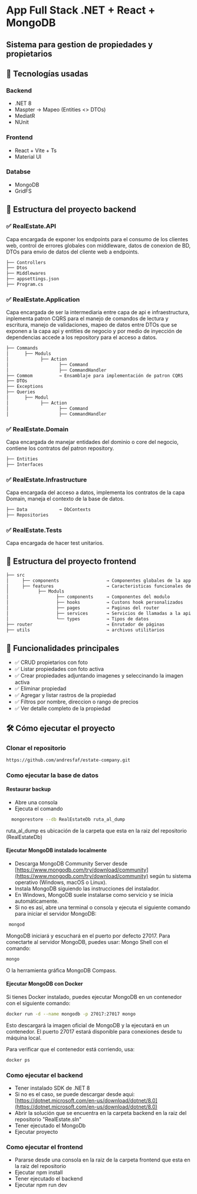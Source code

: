 # App Full Stack .NET + React + MongoDB
## Sistema para gestion de propiedades y propietarios

## 🚀 Tecnologías usadas
### Backend
- .NET 8
- Maspter -> Mapeo (Entities <> DTOs)
- MediatR
- NUnit
### Frontend
- React + Vite + Ts
- Material UI

### Databse
- MongoDB
- GridFS

## 📁 Estructura del proyecto backend
### ✅ RealEstate.API
Capa encargada de exponer los endpoints para el consumo de los clientes web, control de errores globales con middleware, datos de conexion de BD, DTOs para 
envio de datos del cliente web a endpoints.
````markdown
├── Controllers                     
├── Dtos                           
├── Middlewares
├── appsettings.json
├── Program.cs
````
### ✅ RealEstate.Application 
Capa encargada de ser la intermediaria entre capa de api e infraestructura, inplementa patron CQRS para el manejo de comandos de lectura y escritura, 
manejo de validaciones, mapeo de datos entre DTOs que se exponen a la capa api y entities de negocio y por medio de inyección de dependencias accede a los
repository para el acceso a datos.
````markdown
├── Commands    
│      ├── Moduls
│            ├── Action
│                   ├── Command
│                   ├── CommandHandler
├── Commom          → Ensamblaje para implementación de patron CQRS                  
├── DTOs
├── Exceptions
├── Queries
│      ├── Modul
│            ├── Action
│                   ├── Command
│                   ├── CommandHandler  
`````
### ✅ RealEstate.Domain
Capa encargada de manejar entidades del dominio o core del negocio, contiene los contratos del patron repository.
````markdown
├── Entities
├── Interfaces 
`````
### ✅ RealEstate.Infrastructure
Capa encargada del acceso a datos, implementa los contratos de la capa Domain, maneja el contexto de la base de datos.
````markdown
├── Data            → DbContexts
├── Repositories
`````
### ✅ RealEstate.Tests
Capa encargada de hacer test unitarios.

## 📁 Estructura del proyecto frontend
````markdown
├── src
│     ├── components                  → Componentes globales de la app
│     ├── features                    → Caracteristicas funcionales de la app
│           ├── Moduls
│                  ├── components     → Componentes del modulo
│                  ├── hooks          → Custons hook personalizados
│                  ├── pages          → Paginas del router
│                  ├── services       → Servicios de llamadas a la api
│                  └── types          → Tipos de datos
├── router                            → Enrutador de páginas
├── utils                             → archivos utilitarios                 
`````

## 🧠 Funcionalidades principales

- ✅ CRUD propietarios con foto
- ✅ Listar propiedades con foto activa
- ✅ Crear propiedades adjuntando imagenes y seleccinando la imagen activa
- ✅ Eliminar propiedad
- ✅ Agregar y listar rastros de la propiedad
- ✅ Filtros por nombre, direccion o rango de precios
- ✅ Ver detalle completo de la propiedad

## 🛠️ Cómo ejecutar el proyecto
### Clonar el repositorio
   ```bash
   https://github.com/andresfaf/estate-company.git
   ```

### Como ejecutar la base de datos
#### Restaurar backup
- Abre una consola
- Ejecuta el comando
 ```bash
   mongorestore --db RealEstateDb ruta_al_dump
   ```
ruta_al_dump es ubicación de la carpeta que esta  en la raiz del repositorio (RealEstateDb)
 
#### Ejecutar MongoDB instalado localmente
- Descarga MongoDB Community Server desde [https://www.mongodb.com/try/download/community](https://www.mongodb.com/try/download/community) según tu sistema operativo (Windows, macOS o Linux).
- Instala MongoDB siguiendo las instrucciones del instalador.
- En Windows, MongoDB suele instalarse como servicio y se inicia automáticamente.
- Si no es así, abre una terminal o consola y ejecuta el siguiente comando para iniciar el servidor MongoDB:

```bash
 mongod
```

MongoDB iniciará y escuchará en el puerto por defecto 27017.
Para conectarte al servidor MongoDB, puedes usar:
Mongo Shell con el comando:

```bash
mongo
```

O la herramienta gráfica MongoDB Compass.
#### Ejecutar MongoDB con Docker

Si tienes Docker instalado, puedes ejecutar MongoDB en un contenedor con el siguiente comando:

```bash
docker run -d --name mongodb -p 27017:27017 mongo
```

Esto descargará la imagen oficial de MongoDB y la ejecutará en un contenedor.
El puerto 27017 estará disponible para conexiones desde tu máquina local.

Para verificar que el contenedor está corriendo, usa:

```bash
docker ps
```

### Como ejecutar el backend
- Tener instalado SDK de .NET 8
- Si no es el caso, se puede descargar desde aqui: [https://dotnet.microsoft.com/en-us/download/dotnet/8.0](https://dotnet.microsoft.com/en-us/download/dotnet/8.0)
- Abrir la solución que se encuentra en la carpeta backend en la raiz del repositorio "RealEstate.sln"
- Tener ejecutado el MongoDb
- Ejecutar proyecto

### Como ejecutar el frontend
- Pararse desde una consola en la raiz de la carpeta frontend que esta en la raiz del repositorio
- Ejecutar npm install
- Tener ejecutado el backend
- Ejecutar npm run dev










